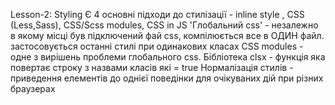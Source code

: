 Lesson-2: Styling
Є 4 основні підходи до стилізації - inline style , CSS (Less,Sass), CSS/Scss modules, CSS in JS
'Глобальний css' - незалежно в якому місці був підключений фай css, компілюється все в ОДИН файл.
застосовується останні стилі при одинакових класах
CSS modules - одне з вирішень проблеми глобального css.
Бібліотека clsx - функція яка повертає строку з назвами класів які = true
Нормалізація стилів - приведення елементів до однієї поведінки для очікуваних дій при різних браузерах
